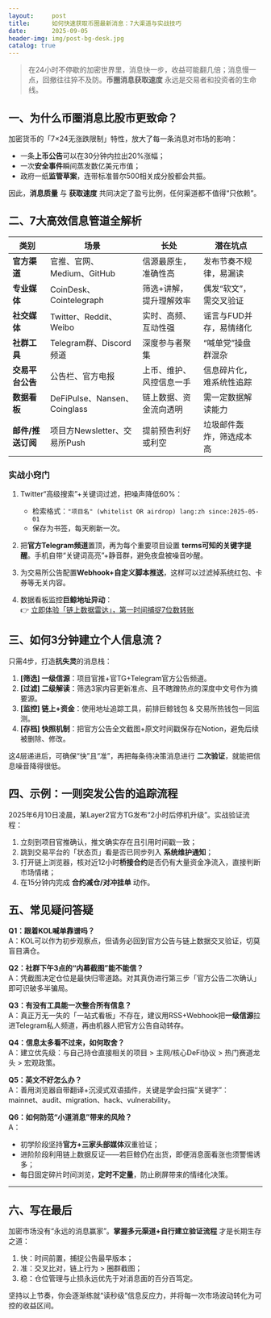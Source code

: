 ```yaml
---
layout:     post
title:      如何快速获取币圈最新消息：7大渠道与实战技巧
date:       2025-09-05
header-img: img/post-bg-desk.jpg
catalog: true
---
```


> 在24小时不停歇的加密世界里，消息快一步，收益可能翻几倍；消息慢一点，回撤往往猝不及防。**币圈消息获取速度** 永远是交易者和投资者的生命线。

## 一、为什么币圈消息比股市更致命？

加密货币的「7×24无涨跌限制」特性，放大了每一条消息对市场的影响：  
- 一条**上币公告**可以在30分钟内拉出20%涨幅；  
- 一次**安全事件**瞬间蒸发数亿美元市值；  
- 政府一纸**监管草案**，连带标准普尔500相关成分股都会共振。  

因此，**消息质量** 与 **获取速度** 共同决定了盈亏比例，任何渠道都不值得“只依赖”。

## 二、7大高效信息管道全解析

| 类别 | 场景 | 长处 | 潜在坑点 |
|---|---|---|---|
| **官方渠道** | 官推、官网、Medium、GitHub | 信源最原生，准确性高 | 发布节奏不规律，易漏读 |
| **专业媒体** | CoinDesk、Cointelegraph | 筛选+讲解，提升理解效率 | 偶发“软文”，需交叉验证 |
| **社交媒体** | Twitter、Reddit、Weibo | 实时、高频、互动性强 | 谣言与FUD并存，易情绪化 |
| **社群工具** | Telegram群、Discord频道 | 深度参与者聚集 | “喊单党”操盘群混杂 |
| **交易平台公告** | 公告栏、官方电报 | 上币、维护、风控信息一手 | 信息碎片化，难系统性追踪 |
| **数据看板** | DeFiPulse、Nansen、Coinglass | 链上数据、资金流向透明 | 需一定数据解读能力 |
| **邮件/推送订阅** | 项目方Newsletter、交易所Push | 提前预告利好或利空 | 垃圾邮件轰炸，筛选成本高 |

### 实战小窍门

1. Twitter“高级搜索”+关键词过滤，把噪声降低60%：  
   - 检索格式：`"项目名" (whitelist OR airdrop) lang:zh since:2025-05-01`  
   - 保存为书签，每天刷新一次。

2. 把**官方Telegram频道**置顶，再为每个重要项目设置 **terms可知的关键字提醒**。手机自带“关键词高亮”+静音群，避免夜盘被噪音吵醒。

3. 为交易所公告配置**Webhook+自定义脚本推送**，这样可以过滤掉系统红包、卡券等无关内容。

4. 数据看板监控**巨鲸地址异动**：  
   👉 [立即体验「链上数据雷达」，第一时间捕捉7位数转账](https://okxdog.com/)  

## 三、如何3分钟建立个人信息流？

只需4步，打造**抗失灵**的消息栈：  
1. **[筛选] 一级信源**：项目官推+官TG+Telegram官方公告频道。  
2. **[过滤] 二级解读**：筛选3家内容更新准点、且不瞎蹭热点的深度中文号作为摘要源。  
3. **[监控] 链上+资金**：使用地址追踪工具，前排巨鲸钱包 & 交易所热钱包一同监测。  
4. **[存档] 快照机制**：把官方公告全文截图+原文时间戳保存在Notion，避免后续被删除、修改。

这4层递进后，可确保“快”且“准”，再把每条待决策消息进行 **二次验证**，就能把信息噪音降得很低。

## 四、示例：一则突发公告的追踪流程

2025年6月10日凌晨，某Layer2官方TG发布“2小时后停机升级”。实战验证流程：  
1. 立刻到项目官推确认，推文确实存在且引用时间戳一致；  
2. 跳到交易平台的「状态页」看是否已同步列入 **系统维护通知**；  
3. 打开链上浏览器，核对近12小时**桥接合约**是否仍有大量资金净流入，直接判断市场情绪；  
4. 在15分钟内完成 **合约减仓/对冲挂单** 动作。  

## 五、常见疑问答疑

**Q1：跟着KOL喊单靠谱吗？**  
A：KOL可以作为初步观察点，但请务必回到官方公告与链上数据交叉验证，切莫盲目满仓。  

**Q2：社群下午3点的“内幕截图”能不能信？**  
A：凭截图决定仓位是最快归零道路。对其真伪进行第三步「官方公告二次确认」即可识破多半骗局。  

**Q3：有没有工具能一次整合所有信息？**  
A：真正万无一失的「一站式看板」不存在，建议用RSS+Webhook把**一级信源**拉进Telegram私人频道，再由机器人把官方公告自动转存。  

**Q4：信息太多看不过来，如何取舍？**  
A：建立优先级：与自己持仓直接相关的项目 > 主网/核心DeFi协议 > 热门赛道龙头 > 宏观政策。  

**Q5：英文不好怎么办？**  
A：善用浏览器自带翻译+沉浸式双语插件，关键是学会扫描“关键字”：mainnet、audit、migration、hack、vulnerability。  

**Q6：如何防范“小道消息”带来的风险？**  
A：  
- 初学阶段坚持**官方+三家头部媒体**双重验证；  
- 进阶阶段利用链上数据反证——若巨鲸仍在出货，即便消息面看涨也须警惕诱多；  
- 每日固定碎片时间浏览，**定时不定量**，防止刷屏带来的情绪化决策。

---

## 六、写在最后

加密市场没有“永远的消息赢家”。**掌握多元渠道+自行建立验证流程** 才是长期生存之道：  
1. 快：时间前置，捕捉公告最早版本；  
2. 准：交叉比对，链上行为 > 圈群截图；  
3. 稳：仓位管理与止损永远优先于对消息面的百分百笃定。  

坚持以上节奏，你会逐渐练就“读秒级”信息反应力，并将每一次市场波动转化为可控的收益区间。